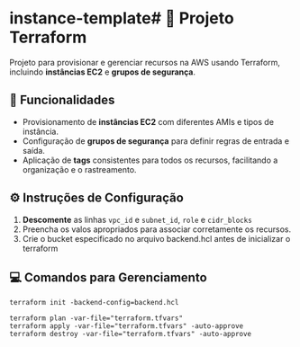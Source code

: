 # instance-template# 🚀 Projeto Terraform 

Projeto para provisionar e gerenciar recursos na AWS usando Terraform, incluindo **instâncias EC2** e **grupos de segurança**.
## 🌟 Funcionalidades

- Provisionamento de **instâncias EC2** com diferentes AMIs e tipos de instância.
- Configuração de **grupos de segurança** para definir regras de entrada e saída.
- Aplicação de **tags** consistentes para todos os recursos, facilitando a organização e o rastreamento.



## ⚙️ Instruções de Configuração

1. **Descomente** as linhas `vpc_id` e `subnet_id`, `role` e `cidr_blocks`
2. Preencha os valos apropriados para associar corretamente os recursos.
3. Crie o bucket especificado no arquivo backend.hcl antes de inicializar o terraform

## 💻 Comandos para Gerenciamento

  ```
  terraform init -backend-config=backend.hcl

terraform plan -var-file="terraform.tfvars"
terraform apply -var-file="terraform.tfvars" -auto-approve
terraform destroy -var-file="terraform.tfvars" -auto-approve


